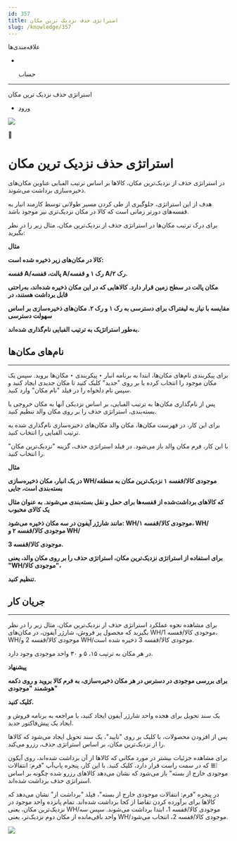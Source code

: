```yaml
---
id: 357
title: استراتژی حذف نزدیک ترین مکان
slug: /knowledge/357
---
```


 
  علاقه‌مندی‌ها
* [​](./357)

  حساب

---

 

استراتژی حذف نزدیک ترین مکان

- [ورود](/web/login?redirect=/knowledge/article/357)

![](https://odoofarsi.com/web/image/4280?access_token=89cc9cf6-d74d-4516-b206-e02096c5ea4d)

📖

# استراتژی حذف نزدیک ترین مکان

در استراتژی حذف از نزدیک‌ترین مکان، کالاها بر اساس ترتیب الفبایی عناوین مکان‌های ذخیره‌سازی برداشت می‌شوند.

هدف از این استراتژی، جلوگیری از طی کردن مسیر طولانی توسط کارمند انبار به قفسه‌های دورتر زمانی است که کالا در مکان نزدیک‌تری نیز موجود باشد.

برای درک ترتیب مکان‌ها در استراتژی حذف از نزدیک‌ترین مکان، مثال زیر را در نظر بگیرید:

**مثال**

**کالا در مکان‌های زیر ذخیره شده است:**

**قفسه A/پالت، قفسه A/رک ۱ و قفسه A/رک ۲.**

**مکان پالت در سطح زمین قرار دارد. کالاهایی که در این مکان ذخیره شده‌اند، به‌راحتی قابل برداشت هستند، در**

**مقایسه با نیاز به لیفتراک برای دسترسی به رک ۱ و رک ۲. مکان‌های ذخیره‌سازی بر اساس سهولت دسترسی**

**به‌طور استراتژیک به ترتیب الفبایی نام‌گذاری شده‌اند.**

## **نام‌های مکان‌ها**

---

برای پیکربندی نام‌های مکان‌ها، ابتدا به برنامه انبار ‣ پیکربندی ‣ مکان‌ها بروید. سپس یک مکان موجود را انتخاب کرده یا بر روی "جدید" کلیک کنید تا مکان جدیدی ایجاد کنید و سپس نام دلخواه را در فیلد "نام مکان" وارد کنید.

پس از نام‌گذاری مکان‌ها به ترتیب الفبایی، بر اساس نزدیکی آنها به مکان خروجی یا بسته‌بندی، استراتژی حذف را بر روی مکان والد تنظیم کنید.

برای این کار، در فهرست مکان‌ها، مکان والد مکان‌های ذخیره‌سازی نام‌گذاری شده به ترتیب الفبایی را انتخاب کنید.

با این کار، فرم مکان والد باز می‌شود. در فیلد استراتژی حذف، گزینه "نزدیک‌ترین مکان" را انتخاب کنید.

**مثال**

**در یک انبار، مکان ذخیره‌سازی WH/موجودی کالا/قفسه ۱ نزدیک‌ترین مکان به منطقه بسته‌بندی است، جایی**

**که کالاهای برداشت‌شده از قفسه‌ها برای حمل و نقل بسته‌بندی می‌شوند. به عنوان مثال یک کالای محبوب**

**مانند شارژر آیفون در سه مکان ذخیره می‌شود: WH/موجودی کالا/قفسه ۱، WH/موجودی کالا/قفسه ۲ و WH/**

**موجودی کالا/قفسه 3.**

**برای استفاده از استراتژی نزدیک‌ترین مکان، استراتژی حذف را بر روی مکان والد، یعنی "WH/موجودی کالا"،**

**تنظیم کنید.**

## **جریان کار**

---

برای مشاهده نحوه عملکرد استراتژی حذف از نزدیک‌ترین مکان، مثال زیر را در نظر بگیرید که محصول پر فروش، شارژر آیفون، در مکان‌های WH/موجودی کالا/قفسه 1، WH/موجودی کالا/قفسه 2 و WH/موجودی کالا/قفسه 3 ذخیره شده است.

در هر مکان به ترتیب ۱۵، ۵ و ۳۰ واحد موجودی وجود دارد.

**پیشنهاد**

**برای بررسی موجودی در دسترس در هر مکان ذخیره‌سازی، به فرم کالا بروید و روی دکمه هوشمند "موجودی"**

**کلیک کنید.**

یک سند تحویل برای هجده واحد شارژر آیفون ایجاد کنید، با مراجعه به برنامه فروش و ایجاد یک پیش‌فاکتور جدید.

پس از افزودن محصولات، با کلیک بر روی "تایید"، یک سند تحویل ایجاد می‌شود که کالاها را از نزدیک‌ترین مکان، بر اساس استراتژی حذف، رزرو می‌کند.

برای مشاهده جزئیات بیشتر در مورد مکانی که کالاها از آن برداشت شده‌اند، روی آیکون ⦙≣ که در سمت راست قرار دارد، کلیک کنید. با این کار، پنجره پاپ‌آپ "فرم: انتقالات موجودی خارج از بسته" باز می‌شود که نشان می‌دهد کالاهای رزرو شده چگونه بر اساس استراتژی حذف برداشت شده‌اند.

در پنجره "فرم: انتقالات موجودی خارج از بسته"، فیلد "برداشت از" نشان می‌دهد که کالاها برای برآورده کردن تقاضا از کجا برداشت شده‌اند. تمام پانزده واحد موجود در نزدیک‌ترین مکان، یعنی WH/موجودی کالا/قفسه 1، ابتدا برداشت می‌شوند. سپس سه واحد باقی‌مانده از مکان دوم نزدیک‌تر، یعنی WH/موجودی کالا/قفسه 2، انتخاب می‌شود.

![](https://odoofarsi.com/web/image/7256-d7a90b51/image.png?access_token=5ebe4a6d-a63d-45be-b4e3-eec3b97b4f42)